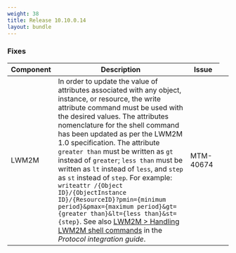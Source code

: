 ```yaml
---
weight: 38
title: Release 10.10.0.14
layout: bundle
---
```


<!--10.10.0.13 - 10.10.0.14-->

### Fixes
<div><table ><colgroup>
<col style="width: 15%;"><col style="width: 65%;"><col style="width: 15%;"><col style="width: 10%;"></colgroup>
<thead><tr>
<th>
Component</th>
<th>
Description</th>
<th>
Issue</th>
</tr>
</thead><tbody>

<tr>
<td>
LWM2M</td>
<td > In order to update the value of attributes associated with any object, instance, or resource, the write attribute command must be used with the desired values. The attributes nomenclature for the shell command has been updated as per the LWM2M 1.0 specification. The attribute <code>greater than</code> must be written as <code>gt</code> instead of <code>greater</code>; <code>less than</code> must be written as <code>lt</code> instead of <code>less</code>, and <code>step</code> as <code>st</code> instead of <code>step</code>. For example: <code>writeattr /{Object ID}/{ObjectInstance ID}/{ResourceID}?pmin={minimum period}&amp;pmax={maximum period}&amp;gt={greater than}&amp;lt={less than}&amp;st={step}</code>. See also <a href="https://cumulocity.com/guides{{< 10-10-0 >}}/protocol-integration/lwm2m/#shell-commands" class="no-ajaxy">LWM2M > Handling LWM2M shell commands</a> in the <i>Protocol integration guide</i>.</td>
<td>
MTM-40674</td>
</tr>

</tbody></table></div>
